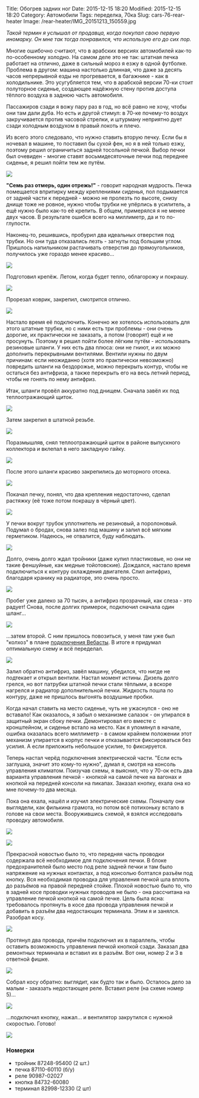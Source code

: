 Title: Обогрев задних ног
Date: 2015-12-15 18:20
Modified: 2015-12-15 18:20
Category: Автомобили
Tags: переделка, 70ка
Slug: cars-76-rear-heater
Image: /rear-heater/IMG_20151213_150559.jpg

_Такой термин я услышал от продавца, когда покупал свою первую иномарку. Он мне так тогда понравился, что использую его до сих пор._

Многие ошибочно считают, что в арабских версиях автомобилей как-то по-особенному холодно. На самом деле это не так: штатная печка работает на отлично, даже в сильный мороз я езжу в одной футболке. Проблема в другом: машина настолько длинная, что даже за десять часов непрерывной езды не прогревается, в багажнике - как в холодильнике. Это усугубляется тем, что в арабской версии 70-ки стоит полуторное сиденье, создающее надёжную стену против доступа тёплого воздуха в заднюю часть автомобиля.

Пассажиров сзади я вожу пару раз в год, но всё равно не хочу, чтобы они там дали дуба. Но есть и другой стимул: в 70-ке почему-то воздух закручивается против часовой стрелки, и штурману неприятно дует сзади холодным воздухом в правый локоть и плечо.

Из всего этого следовало, что нужно ставить вторую печку. Если бы я ночевал в машине, то поставил бы сухой фен, но я в ней только езжу, поэтому решил ограничиться задней тосольной печкой. Выбор печки был очевиден - многие ставят восьмидесяточные печки под переднее сиденье, я решил пойти тем же путём.

![]({attach}rear-heater/IMG_20151213_145008.jpg)

**"Семь раз отмерь, один отрежь!"** - говорит народная мудрость. Печка помещается впритирку между креплениями сиденья, пол подымается от задней части к передней - можно не пролезть по высоте, снизу днище тоже не ровное, нужно чтобы трубки не упёрлись в усилитель, а ещё нужно было как-то её крепить. В общем, примерялся я не менее двух часов. В результате ошибся всего на миллиметр, да и то по-глупости.

Наконец-то, решившись, пробурил два идеальных отверстия под трубки. Но они туда отказались лезть - загнуты под большим углом. Пришлось напильником растачивать отверстия до прямоугольников, получилось уже гораздо менее красиво...

![]({attach}rear-heater/IMG_20151024_105628.jpg)

Подготовил крепёж. Летом, когда будет тепло, облагорожу и покрашу.

![]({attach}rear-heater/IMG_20151024_105641.jpg)

Прорезал коврик, закрепил, смотрится отлично.

![]({attach}rear-heater/IMG_20151024_112953.jpg)

Настало время её подключить. Конечно же хотелось использовать для этого штатные трубки, но с ними есть три проблемы - они очень дорогие, их практически не заказать, а потом (говорят) ещё и не просунуть. Поэтому я решил пойти более лёгким путём - использовать резиновые шланги. У них есть два плюса: они не гниют, и их можно дополнить перекрывными вентилями. Вентили нужны по двум причинам: если неожиданно (хотя это практически невозможно) повредить шланги на бездорожье, можно перекрыть контур, чтобы не остаться без антифриза, а также перекрыть его на весь летний период, чтобы не гонять по нему антифриз.

Итак, шланги провёл аккуратно под днищем. Сначала завёл их под теплоотражающий щиток.

![]({attach}rear-heater/IMG_20151025_144859.jpg)

Затем закрепил в штатной резьбе.

![]({attach}rear-heater/IMG_20151025_145006.jpg)

Поразмышляв, снял теплоотражающий щиток в районе выпускного коллектора и вклепал в него закладную гайку.

![]({attach}rear-heater/IMG_20151025_155518.jpg)

После этого шланги красиво закрепились до моторного отсека.

![]({attach}rear-heater/IMG_20151025_162404.jpg)

Покачал печку, понял, что два крепления недостаточно, сделал растяжку (её тоже потом покрашу в чёрный цвет).

![]({attach}rear-heater/IMG_20151105_210852.jpg)

У печки вокруг трубок уплотнитель не резиновый, а поролоновый. Подумал о бродах, снова залез под машину и залил всё мягким герметиком. Надеюсь, не отвалится, буду наблюдать.

![]({attach}rear-heater/IMG_20151025_145032.jpg)

Долго, очень долго ждал тройники (даже купил пластиковые, но они не такие феншуйные, как медные тойотовские). Дождался, настало время подключиться к контуру охлаждения двигателя. Слил антифриз, благодаря кранику на радиаторе, это очень просто.

![]({attach}rear-heater/IMG_20151115_141438.jpg)

Пробег уже далеко за 70 тысяч, а антифриз прозрачный, как слеза - это радует! Снова, после долгих примерок, подключил сначала один шланг...

![]({attach}rear-heater/IMG_20151213_140201.jpg)

...затем второй. С ним пришлось повозиться, у меня там уже был "колхоз" в плане [подключения Вебасты]({filename}webasto.md). В итоге я придумал оптимальную схему и всё переделал.

![]({attach}rear-heater/IMG_20151213_140220.jpg)

Залил обратно антифриз, завёл машину, убедился, что нигде не подтекает и открыл вентили. Настал момент истины. Дизель долго грелся, но вот патрубки штатной печки стали тёплыми, а вскоре нагрелся и радиатор дополнительной печки. Жидкость пошла по контуру, даже не пришлось выгонять воздушные пробки.

Когда начал ставить на место сиденье, чуть не ужаснулся - оно не вставало! Как оказалось, я забыл о механизме салазок - он упирался в защитный экран сбоку печки. Демонтировал его вместе с кронштейном, и сиденье встало на место. Как я упомянул в начале, ошибка оказалась всего миллиметр - в самом крайнем положении этот механизм упирается в корпус печки и отказывается фиксироваться без усилия. А если приложить небольшое усилие,  то фиксируется.

Теперь настал черёд подключения электрической части. "Если есть заглушка, значит это кому-то нужно", думал я, смотря на консоль управления климатом. Поизучав схемы, я выяснил, что у 70-ок есть два варианта управления печкой - кнопкой на самой печке на вагонах и кнопкой на передней консоли на пикапах. Заказал кнопку, ехала она ко мне почему-то два месяца.

Пока она ехала, нашёл и изучил электрические схемы. Поначалу они выглядели, как филькина грамота, но потом всё потихоньку встало в голове на свои места. Вооружившись схемой, я взялся исследовать проводку автомобиля.

![]({attach}rear-heater/rear-heater.jpg)

![]({attach}rear-heater/rear-heater-switch.jpg)

Прекрасной новостью было то, что передняя часть проводки содержала всё необходимое для подключения печки. В блоке предохранителей было место под реле задней печки и там было напряжение на нужных контактах, а под консолью болтался разъём под кнопку. Вся необходимая проводка для управления печкой шла вплоть до разъёмов на правой передней стойке. Плохой новостью было то, что в задней косе проводки нужных проводов не было - она рассчитана на управление печкой кнопкой на самой печке. Цель была ясна: требовалось протянуть в косе два провода управления печкой и добавить в разъём два недостающих терминала. Этим я и занялся. Разобрал косу.

![]({attach}rear-heater/IMG_20151205_150545.jpg)

Протянул два провода, причём подключил их в параллель, чтобы оставить возможность управления печкой кнопкой сзади. Заказал два ремонтных терминала и вставил их в разъём. Вот они, номер 2 и 3 в ответной фишке.

![]({attach}rear-heater/IMG_20151213_132924.jpg)

Собрал косу обратно: выглядит, как будто так и было. Осталось дело за малым - заказать недостающее реле. Вставил реле (на схеме номер 5)...

![]({attach}rear-heater/rear-heater-relay.jpg)

...подключил кнопку, нажал... и вентилятор закрутился с нужной скоростью. Готово!

![]({attach}rear-heater/IMG_20151213_150559.jpg)

### Номерки ###

- тройник 87248-95400 (2 шт.)
- печка 87110-60110 (б/у)
- реле 90987-02027
- кнопка 84732-60080
- терминал 82998-12330 (2 шт)
